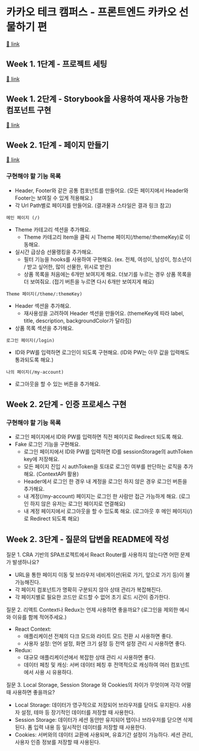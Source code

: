 # 카카오 테크 캠퍼스 - 프론트엔드 카카오 선물하기 편

[🔗 link](https://edu.nextstep.camp/s/hazAC9xa)

## Week 1. 1단계 - 프로젝트 세팅

[🔗 link](https://edu.nextstep.camp/s/hazAC9xa/ls/QzgHvzRM)

## Week 1. 2단계 - Storybook을 사용하여 재사용 가능한 컴포넌트 구현

[🔗 link](https://edu.nextstep.camp/s/hazAC9xa/ls/4wYFPW1K)

## Week 2. 1단계 - 페이지 만들기

[🔗 link](https://edu.nextstep.camp/s/hazAC9xa/ls/QzV1ncxk)

### 구현해야 할 기능 목록

- Header, Footer와 같은 공통 컴포넌트를 만들어요. (모든 페이지에서 Header와 Footer는 보여질 수 있게 적용해요.)
- 각 Url Path별로 페이지를 만들어요. (결과물과 스타일은 결과 링크 참고)

`메인 페이지 (/)`

- Theme 카테고리 섹션을 추가해요.
  - Theme 카테고리 Item을 클릭 시 Theme 페이지(/theme/:themeKey)로 이동해요.
- 실시간 급상승 선물랭킹을 추가해요.
  - 필터 기능을 hooks를 사용하여 구현해요. (ex. 전체, 여성이, 남성이, 청소년이 / 받고 싶어한, 많이 선물한, 위시로 받은)
  - 상품 목록을 처음에는 6개만 보여지게 해요. 더보기를 누르는 경우 상품 목록을 더 보여줘요. (접기 버튼을 누르면 다시 6개만 보여지게 해요)

`Theme 페이지(/theme/:themeKey)`

- Header 섹션을 추가해요.
  - 재사용성을 고려하여 Header 섹션을 만들어요. (themeKey에 따라 label, title, description, backgroundColor가 달라짐)
- 상품 목록 섹션을 추가해요.

`로그인 페이지(/login)`

- ID와 PW를 입력하면 로그인이 되도록 구현해요. (ID와 PW는 아무 값을 입력해도 통과되도록 해요.)

`나의 페이지(/my-account)`

- 로그아웃을 할 수 있는 버튼을 추가해요.

## Week 2. 2단계 - 인증 프로세스 구현

### 구현해야 할 기능 목록

- 로그인 페이지에서 ID와 PW를 입력하면 직전 페이지로 Redirect 되도록 해요.
- Fake 로그인 기능을 구현해요.
  - 로그인 페이지에서 ID와 PW를 입력하면 ID를 sessionStorage의 authToken key에 저장해요.
  - 모든 페이지 진입 시 authToken을 토대로 로그인 여부를 판단하는 로직을 추가해요. (ContextAPI 활용)
  - Header에서 로그인 한 경우 내 계정을 로그인 하지 않은 경우 로그인 버튼을 추가해요.
  - 내 계정(/my-account) 페이지는 로그인 한 사람만 접근 가능하게 해요. (로그인 하지 않은 유저는 로그인 페이지로 연결해요)
  - 내 계정 페이지에서 로그아웃을 할 수 있도록 해요. (로그아웃 후 메인 페이지(/) 로 Redirect 되도록 해요)

## Week 2. 3단계 - 질문의 답변을 README에 작성

질문 1. CRA 기반의 SPA프로젝트에서 React Router를 사용하지 않는다면 어떤 문제가 발생하나요?

- URL을 통한 페이지 이동 및 브라우저 네비게이션(뒤로 가기, 앞으로 가기 등)이 불가능해진다.
- 각 페이지 컴포넌트가 명확히 구분되지 않아 상태 관리가 복잡해진다.
- 각 페이지별로 필요한 코드만 로드할 수 없어 초기 로드 시간이 증가한다.

질문 2. 리액트 Context나 Redux는 언제 사용하면 좋을까요? (로그인을 제외한 예시와 이유를 함께 적어주세요.)

- React Context:
  - 애플리케이션 전체의 다크 모드와 라이트 모드 전환 시 사용하면 좋다.
  - 사용자 설정: 언어 설정, 화면 크기 설정 등 전역 설정 관리 시 사용하면 좋다.
- Redux:
  - 대규모 애플리케이션에서 복잡한 상태 관리 시 사용하면 좋다.
  - 데이터 페칭 및 캐싱: 서버 데이터 페칭 후 전역적으로 캐싱하여 여러 컴포넌트에서 사용 시 유용하다.

질문 3. Local Storage, Session Storage 와 Cookies의 차이가 무엇이며 각각 어떨때 사용하면 좋을까요?

- Local Storage: 데이터가 영구적으로 저장되어 브라우저를 닫아도 유지된다. 사용자 설정, 테마 등 장기적인 데이터를 저장할 때 사용한다.
- Session Storage: 데이터가 세션 동안만 유지되어 탭이나 브라우저를 닫으면 삭제된다. 폼 입력 내용 등 일시적인 데이터를 저장할 때 사용한다.
- Cookies: 서버와의 데이터 교환에 사용되며, 유효기간 설정이 가능하다. 세션 관리, 사용자 인증 정보를 저장할 때 사용된다.
